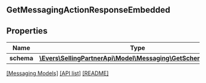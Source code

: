 ## GetMessagingActionResponseEmbedded

## Properties

Name | Type | Description | Notes
------------ | ------------- | ------------- | -------------
**schema** | [**\Evers\SellingPartnerApi\Model\Messaging\GetSchemaResponse**](GetSchemaResponse.md) |  | [optional]

[[Messaging Models]](../) [[API list]](../../Api) [[README]](../../../README.md)
